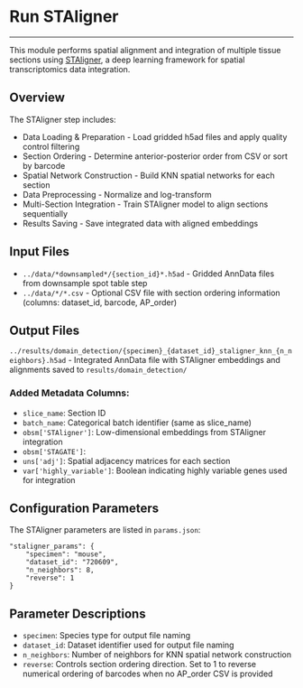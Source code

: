 # Run STAligner
---
This module performs spatial alignment and integration of multiple tissue sections using [STAligner](https://github.com/zhoux85/STAligner), a deep learning framework for spatial transcriptomics data integration.

## Overview
The STAligner step includes:
- Data Loading & Preparation - Load gridded h5ad files and apply quality control filtering
- Section Ordering - Determine anterior-posterior order from CSV or sort by barcode
- Spatial Network Construction - Build KNN spatial networks for each section
- Data Preprocessing - Normalize and log-transform
- Multi-Section Integration - Train STAligner model to align sections sequentially
- Results Saving - Save integrated data with aligned embeddings

## Input Files
- `../data/*downsampled*/{section_id}*.h5ad` - Gridded AnnData files from downsample spot table step
- `../data/*/*.csv` - Optional CSV file with section ordering information (columns: dataset_id, barcode, AP_order)

## Output Files
`../results/domain_detection/{specimen}_{dataset_id}_staligner_knn_{n_neighbors}.h5ad` - Integrated AnnData file with STAligner embeddings and alignments saved to `results/domain_detection/`

### Added Metadata Columns:

- `slice_name`: Section ID 
- `batch_name`: Categorical batch identifier (same as slice_name)
- `obsm['STAligner']`: Low-dimensional embeddings from STAligner integration
- `obsm['STAGATE']`: 
- `uns['adj']`: Spatial adjacency matrices for each section
- `var['highly_variable']`: Boolean indicating highly variable genes used for integration

## Configuration Parameters
The STAligner parameters are listed in `params.json`:

    "staligner_params": {
        "specimen": "mouse",
        "dataset_id": "720609",
        "n_neighbors": 8,
        "reverse": 1
    }

## Parameter Descriptions
- `specimen`: Species type for output file naming
- `dataset_id`: Dataset identifier used for output file naming
- `n_neighbors`: Number of neighbors for KNN spatial network construction
- `reverse`: Controls section ordering direction. Set to 1 to reverse numerical ordering of barcodes when no AP_order CSV is provided

